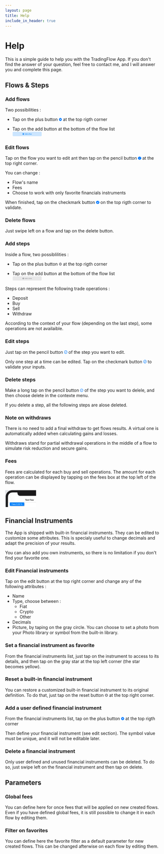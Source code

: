 ```yaml
---
layout: page
title: Help
include_in_header: true
---
```


# Help
This is a simple guide to help you with the TradingFlow App. If you don't find the answer of your question, feel free to contact me, and I will answer you and complete this page.

## Flows & Steps

### Add flows
Two possibilities :
- Tap on the plus button <img src="/assets/plusF.png" width="2%"> at the top rigth corner<br>

- Tap on the add button at the bottom of the flow list<br><img src="/assets/addFlow.png" width="20%">

### Edit flows
Tap on the flow you want to edit ant then tap on the pencil button <img src="/assets/editFlow.png" width="2%"> at the top right corner.

You can change :
- Flow's name
- Fees 
- Choose to work with only favorite financials instruments

When finished, tap on the checkmark button <img src="/assets/checkFlow.png" width="2%"> on the top rigth corner to validate.

### Delete flows
Just swipe left on a flow and tap on the delete button.

### Add steps
Inside a flow, two possiblilities :
- Tap on the plus button <img src="/assets/plusStep.png" width="2%"> at the top rigth corner<br>

- Tap on the add button at the bottom of the flow list<br><img src="/assets/addStep.png" width="20%">

Steps can represent the following trade operations : 
- Deposit
- Buy
- Sell
- Withdraw

According to the context of your flow (depending on the last step), some operations are not availaible.

### Edit steps
Just tap on the pencil button <img src="/assets/editStep.png" width="2%"> of the step you want to edit.

Only one step at a time can be edited. Tap on the checkmark button <img src="/assets/checkStep.png" width="2%"> to validate your inputs.

### Delete steps
Make a long tap on the pencil button <img src="/assets/editStep.png" width="2%"> of the step you want to delele, and then choose delete in the contexte menu.

If you delete a step, all the following steps are alose deleted.

### Note on withdraws
There is no need to add a final withdraw to get flows results. A virtual one is automatically added when calculating gains and losses.

Withdraws stand for partial withdrawal operations in the middle of a flow to simulate risk reduction and secure gains.

### Fees
Fees are calculated for each buy and sell operations. The amount for each operation can be displayed by tapping on the fees box at the top left of the flow.<br>
<br>
<img src="/assets/fees.png" width="20%">

## Financial Instruments
The App is shipped with built-in financial instruments. They can be edited to customize some attributes. This is specialy useful to change decimals and adapt the precision of your results.<br>

You can also add you own instruments, so there is no limitation if you don't find your favorite one.

### Edit Financial instruments
Tap on the edit button at the top right corner and change any of the following attributes :
- Name
- Type, choose between :
    - Fiat
    - Crypto
    - Other
- Decimals
- Picture, by taping on the gray circle. You can choose to set a photo from your Photo library or symbol from the built-in library.

### Set a financial instrument as favorite
From the financial instruments list, just tap on the instrument to access to its details, and then tap on the gray star at the top left corner (the star becomes yellow).

### Reset a built-in financial instrument
You can restore a customized built-in financial instrument to its original definition. To do that, just tap on the reset button <img src="/assets/resetFI.png" width="2%"> at the top right corner.

### Add a user defined financial instrument
From the financial instruments list, tap on the plus button <img src="/assets/plusF.png" width="2%"> at the top rigth corner<br>

Then define your financial instrument (see edit section). The symbol value must be unique, and it will not be editable later.

### Delete a financial instrument
Only user defined and unused financial instruments can be deleted. To do so, just swipe left on the financial instrument and then tap on delete.

## Parameters

### Global fees
You can define here for once fees that will be applied on new created flows. Even if you have defined global fees, it is still possible to change it in each flow by editing them.

### Filter on favorites
You can define here the favorite filter as a default parameter for new created flows. This can be changed afterwise on each flow by editing them.
